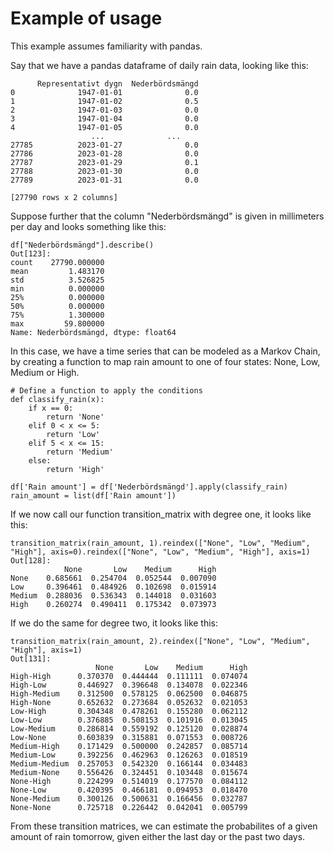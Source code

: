 # Example of usage

This example assumes familiarity with pandas.

Say that we have a pandas dataframe of daily rain data, looking like this:

```
      Representativt dygn  Nederbördsmängd
0              1947-01-01              0.0
1              1947-01-02              0.5
2              1947-01-03              0.0
3              1947-01-04              0.0
4              1947-01-05              0.0
                  ...              ...
27785          2023-01-27              0.0
27786          2023-01-28              0.0
27787          2023-01-29              0.1
27788          2023-01-30              0.0
27789          2023-01-31              0.0

[27790 rows x 2 columns]
```

Suppose further that the column "Nederbördsmängd" is given in millimeters per day and looks something like this:

```
df["Nederbördsmängd"].describe()
Out[123]: 
count    27790.000000
mean         1.483170
std          3.526825
min          0.000000
25%          0.000000
50%          0.000000
75%          1.300000
max         59.800000
Name: Nederbördsmängd, dtype: float64
```

In this case, we have a time series that can be modeled as a Markov Chain, by creating a function to map rain amount to one of four states: None, Low, Medium or High.

```
# Define a function to apply the conditions
def classify_rain(x):
    if x == 0:
        return 'None'
    elif 0 < x <= 5:
        return 'Low'
    elif 5 < x <= 15:
        return 'Medium'
    else:
        return 'High'
        
df['Rain amount'] = df['Nederbördsmängd'].apply(classify_rain)
rain_amount = list(df['Rain amount'])
```

If we now call our function transition_matrix with degree one, it looks like this:

```
transition_matrix(rain_amount, 1).reindex(["None", "Low", "Medium", "High"], axis=0).reindex(["None", "Low", "Medium", "High"], axis=1)
Out[128]: 
            None       Low    Medium      High
None    0.685661  0.254704  0.052544  0.007090
Low     0.396461  0.484926  0.102698  0.015914
Medium  0.288036  0.536343  0.144018  0.031603
High    0.260274  0.490411  0.175342  0.073973
```

If we do the same for degree two, it looks like this:

```
transition_matrix(rain_amount, 2).reindex(["None", "Low", "Medium", "High"], axis=1)
Out[131]: 
                   None       Low    Medium      High
High-High      0.370370  0.444444  0.111111  0.074074
High-Low       0.446927  0.396648  0.134078  0.022346
High-Medium    0.312500  0.578125  0.062500  0.046875
High-None      0.652632  0.273684  0.052632  0.021053
Low-High       0.304348  0.478261  0.155280  0.062112
Low-Low        0.376885  0.508153  0.101916  0.013045
Low-Medium     0.286814  0.559192  0.125120  0.028874
Low-None       0.603839  0.315881  0.071553  0.008726
Medium-High    0.171429  0.500000  0.242857  0.085714
Medium-Low     0.392256  0.462963  0.126263  0.018519
Medium-Medium  0.257053  0.542320  0.166144  0.034483
Medium-None    0.556426  0.324451  0.103448  0.015674
None-High      0.224299  0.514019  0.177570  0.084112
None-Low       0.420395  0.466181  0.094953  0.018470
None-Medium    0.300126  0.500631  0.166456  0.032787
None-None      0.725718  0.226442  0.042041  0.005799
```

From these transition matrices, we can estimate the probabilites of a given amount of rain tomorrow, given either the last day or the past two days.


